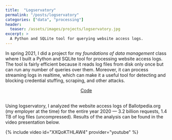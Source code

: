 ```yaml
---
title:  "Logservatory"
permalink: "/posts/logservatory"
categories: ["data", "processing"]
header:
  teaser: /assets/images/projects/logservatory.jpg
excerpt: >
  A Python and SQLite tool for querying website access logs.
---
```


In spring 2021, I did a project for my *foundations of data management* class where I built a Python and SQLite tool for processing website access logs. The tool is fairly efficient because it reads log files from disk only once but can run any number of queries over them. Moreover, it can process streaming logs in realtime, which can make it a useful tool for detecting and blocking credential stuffing, scraping, and other attacks.

<center>
<a class="btn btn--info btn--primary" href="https://github.com/tomreitz/logservatory" target="_blank">Code</a>
<br /><br />
</center>

Using logservatory, I analyzed the website access logs of Ballotpedia.org (my employer at the time) for the entire year 2020 &mdash; 3.2 billion requests, 1.4 TB of log files (uncompressed). Results of the analysis can be found in the video presentation below.

{% include video id="XXQoKTHLAW4" provider="youtube" %}
